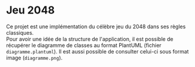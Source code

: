 # Jeu 2048

Ce projet est une implémentation du célèbre jeu du 2048 dans ses règles classiques. \
Pour avoir une idée de la structure de l'application, il est possible de récupérer le diagramme de classes au format PlantUML (fichier `diagramme.plantuml`). Il est aussi possible de consulter celui-ci sous format image (`diagramme.png`).